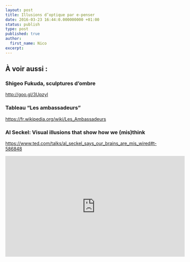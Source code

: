 ```yaml
---
layout: post
title: Illusions d’optique par e-penser
date: 2016-03-23 16:44:0.000000000 +01:00
status: publish
type: post
published: true
author:
  first_name: Nico
excerpt:
---
```


## À voir aussi :

### Shigeo Fukuda, sculptures d’ombre
<http://goo.gl/3Upzyl>

### Tableau “Les ambassadeurs”
<https://fr.wikipedia.org/wiki/Les_Ambassadeurs>

### Al Seckel: Visual illusions that show how we (mis)think
<https://www.ted.com/talks/al_seckel_says_our_brains_are_mis_wired#t-586848>

<iframe width="560" height="315" src="https://www.youtube.com/embed/XnGuu75vX9U" frameborder="0" allowfullscreen></iframe>
